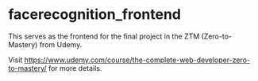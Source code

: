 # facerecognition_frontend

This serves as the frontend for the final project in the ZTM (Zero-to-Mastery) from Udemy.

Visit https://www.udemy.com/course/the-complete-web-developer-zero-to-mastery/ for more details.
